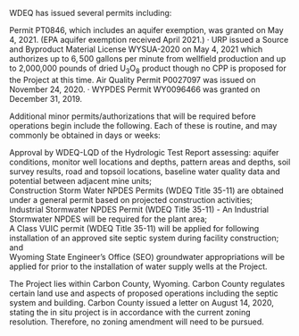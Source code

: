WDEQ has issued several permits including:

Permit PT0846, which includes an aquifer exemption, was granted on May 4, 2021. (EPA aquifer exemption received April 2021.) · URP issued a Source and Byproduct Material License WYSUA-2020 on May 4, 2021 which authorizes up to $6 { , } 5 0 0$ gallons per minute from wellfield production and up to 2,000,000 pounds of dried $\mathrm { U } _ { 3 } \mathrm { O } _ { 8 }$ product though no CPP is proposed for the Project at this time. Air Quality Permit P0027097 was issued on November 24, 2020. · WYPDES Permit WY0096466 was granted on December 31, 2019.

Additional minor permits/authorizations that will be required before operations begin include the following. Each of these is routine, and may commonly be obtained in days or weeks:

Approval by WDEQ-LQD of the Hydrologic Test Report assessing: aquifer conditions, monitor well locations and depths, pattern areas and depths, soil survey results, road and topsoil locations, baseline water quality data and potential between adjacent mine units;   
Construction Storm Water NPDES Permits (WDEQ Title 35-11) are obtained under a general permit based on projected construction activities;   
Industrial Stormwater NPDES Permit (WDEQ Title 35-11) - An Industrial Stormwater NPDES will be required for the plant area;   
A Class VUIC permit (WDEQ Title 35-11) will be applied for following installation of an approved site septic system during facility construction; and   
Wyoming State Engineer’s Office (SEO) groundwater appropriations will be applied for prior to the installation of water supply wells at the Project.

The Project lies within Carbon County, Wyoming. Carbon County regulates certain land use and aspects of proposed operations including the septic system and building. Carbon County issued a letter on August 14, 2020, stating the in situ project is in accordance with the current zoning resolution. Therefore, no zoning amendment will need to be pursued.